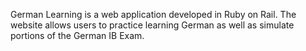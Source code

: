 German Learning is a web application developed in Ruby on Rail. The website allows users to practice learning German as well as simulate portions of the German IB Exam. 
